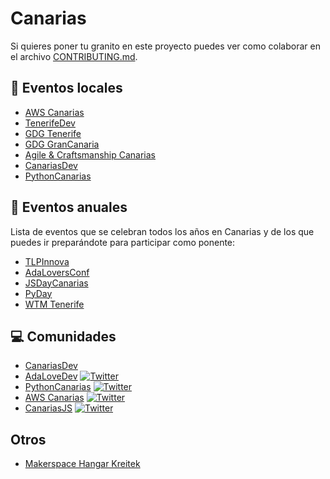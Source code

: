 # Canarias

Si quieres poner tu granito en este proyecto puedes ver como colaborar en el archivo [CONTRIBUTING.md](CONTRIBUTING.md).

## :loudspeaker: Eventos locales
* [AWS Canarias](https://www.meetup.com/es-ES/AWS-Canarias-Meetup/)
* [TenerifeDev](https://www.meetup.com/es-ES/TenerifeDev/)
* [GDG Tenerife](https://www.meetup.com/es-ES/GDG-Tenerife/)
* [GDG GranCanaria](https://www.meetup.com/es-ES/gdg-grancanaria/)
* [Agile & Craftsmanship Canarias](https://www.meetup.com/es-ES/Agile-Canarias/)
* [CanariasDev](https://www.meetup.com/es-ES/Canarias-dev/)
* [PythonCanarias](https://pythoncanarias.es/events/)

## :calendar: Eventos anuales

Lista de eventos que se celebran todos los años en Canarias y de los que puedes ir preparándote para participar como ponente:

* [TLPInnova](https://tlp-tenerife.com/tlpinnova/)
* [AdaLoversConf](http://adaloversconf.es)
* [JSDayCanarias](https://jsdaycanarias.com/)
* [PyDay](https://pycan.es/pyday)
* [WTM Tenerife](http://cryptull.webs.ull.es/WTMTenerife2019/)

## :computer: Comunidades
[1]:https://twitter.com/adalovedev
[2]:https://twitter.com/pythoncanarias
[3]:https://twitter.com/awscanarias
[4]:https://twitter.com/canariasjs
[1.1]:http://i.imgur.com/wWzX9uB.png

* [CanariasDev](https://canarias-dev.github.io/) 
* [AdaLoveDev](http://adalovedev.es) [![Twitter][1.1]][1]
* [PythonCanarias](https://pythoncanarias.es) [![Twitter][1.1]][2]
* [AWS Canarias](https://www.awscanarias.com/) [![Twitter][1.1]][3]
* [CanariasJS](https://canariasjs.com/) [![Twitter][1.1]][4]

## Otros
* [Makerspace Hangar Kreitek](https://kreitek.org)